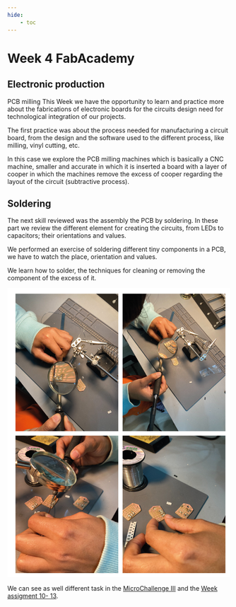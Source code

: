 ```yaml
---
hide:
    - toc
---
```


# Week 4 FabAcademy


## Electronic production
PCB milling
This Week we have the opportunity to learn and practice more about the fabrications of electronic boards for the circuits design need for technological integration of our projects.

The first practice was about the process needed for manufacturing a circuit board, from the design and the software used to the different process, like milling, vinyl cutting, etc.

In this case we explore the PCB milling machines which is basically a CNC machine, smaller and accurate in which it is inserted a board with a layer of cooper in which the machines remove the excess of cooper regarding the layout of the circuit (subtractive process).


## Soldering
The next skill reviewed was the assembly the PCB by soldering.
In these part we review the different element for creating the circuits, from LEDs to capacitors; their orientations and values.

We performed an exercise of soldering different tiny components in a PCB, we have to watch the place, orientation and values.

We learn how to solder, the techniques for cleaning or removing the component of the excess of it.

![](../images/fabw4_1.jpg)

We can see as well different task in the  [MicroChallenge III](https://emiliosmith.github.io/mdef_emilio2/FabAcademy/Micro%20Challenge%20III/) and the  [Week assigment 10- 13](https://emiliosmith.github.io/mdef_emilio2/FabAcademy/10-13%20week%2010-13%20FabAcademy/).
